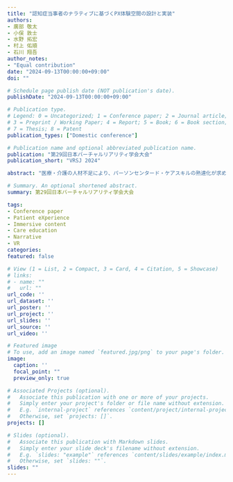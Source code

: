```yaml
---
title: "認知症当事者のナラティブに基づくPX体験空間の設計と実装"
authors:
- 廣部 敬太
- 小俣 敦士
- 水野 拓宏
- 村上 佑順
- 石川 翔吾
author_notes:
- "Equal contribution"
date: "2024-09-13T00:00:00+09:00"
doi: ""

# Schedule page publish date (NOT publication's date).
publishDate: "2024-09-13T00:00:00+09:00"

# Publication type.
# Legend: 0 = Uncategorized; 1 = Conference paper; 2 = Journal article;
# 3 = Preprint / Working Paper; 4 = Report; 5 = Book; 6 = Book section;
# 7 = Thesis; 8 = Patent
publication_types: ["Domestic conference"]

# Publication name and optional abbreviated publication name.
publication: "第29回日本バーチャルリアリティ学会大会"
publication_short: "VRSJ 2024"

abstract: "医療・介護の人材不足により、パーソンセンタード・ケアスキルの熟達化が求められている。それには認知症当事者の認知的視点を理解するスキルが重要であり、ナラティブの経験的イメージ補完が必要である。本研究では、認知症当事者のナラティブを基に患者体験(PX)をVRで体験することが可能な空間を構築することを目的とした。多様な認知的障害を一人称視点で体験し学習者同士が共有することで、効果的な学習が示唆された。"

# Summary. An optional shortened abstract.
summary: 第29回日本バーチャルリアリティ学会大会

tags:
- Conference paper
- Patient eXperience
- Immersive content
- Care education
- Narrative
- VR
categories: 
featured: false

# View (1 = List, 2 = Compact, 3 = Card, 4 = Citation, 5 = Showcase)
# links:
# - name: ""
#   url: ""
url_code: ''
url_dataset: ''
url_poster: ''
url_project: ''
url_slides: ''
url_source: ''
url_video: ''

# Featured image
# To use, add an image named `featured.jpg/png` to your page's folder. 
image:
  caption: ''
  focal_point: ""
  preview_only: true

# Associated Projects (optional).
#   Associate this publication with one or more of your projects.
#   Simply enter your project's folder or file name without extension.
#   E.g. `internal-project` references `content/project/internal-project/index.md`.
#   Otherwise, set `projects: []`.
projects: []

# Slides (optional).
#   Associate this publication with Markdown slides.
#   Simply enter your slide deck's filename without extension.
#   E.g. `slides: "example"` references `content/slides/example/index.md`.
#   Otherwise, set `slides: ""`.
slides: ""
---
```

